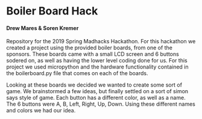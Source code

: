 # Boiler Board Hack
#### Drew Mares & Soren Kremer
Repository for the 2019 Spring Madhacks Hackathon. For this hackathon we created a project using the provided boiler boards, from one of the sponsors. These boards came with a small LCD screen and 6 buttons sodered on, as well as having the lower level coding done for us. For this project we used micropython and the hardware functionality contained in the boilerboard.py file that comes on each of the boards. 

Looking at these boards we decided we wanted to create some sort of game. We brainstormed a few ideas, but finally settled on a sort of simon says style of game. Each button has a different color, as well as a name. The 6 buttons were A, B, Left, Right, Up, Down. Using these different names and colors we had our idea.
